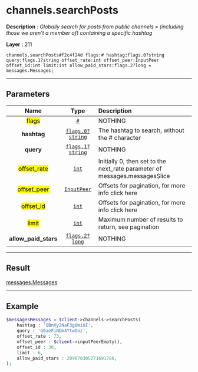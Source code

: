 # channels.searchPosts

**Description** : *Globally search for posts from public channels » (including those we aren't a member of) containing a specific hashtag*

**Layer** : 211

```tl
channels.searchPosts#f2c4f24d flags:# hashtag:flags.0?string query:flags.1?string offset_rate:int offset_peer:InputPeer offset_id:int limit:int allow_paid_stars:flags.2?long = messages.Messages;
```

---

## Parameters

| Name | Type | Description |
| :---: | :---: | :--- |
| <mark>flags</mark> | [`#`](type/#) | NOTHING |
| **hashtag** | [`flags.0?string`](type/string) | The hashtag to search, without the # character |
| **query** | [`flags.1?string`](type/string) | NOTHING |
| <mark>offset_rate</mark> | [`int`](type/int) | Initially 0, then set to the next_rate parameter of messages.messagesSlice |
| <mark>offset_peer</mark> | [`InputPeer`](type/InputPeer) | Offsets for pagination, for more info click here |
| <mark>offset_id</mark> | [`int`](type/int) | Offsets for pagination, for more info click here |
| <mark>limit</mark> | [`int`](type/int) | Maximum number of results to return, see pagination |
| **allow_paid_stars** | [`flags.2?long`](type/long) | NOTHING |

---

## Result

[messages.Messages](type/messages.Messages)

---

## Example

```php
$messagesMessages = $client->channels->searchPosts(
	hashtag : 'QBnVy2NaF3g0mioI',
	query : 'G0aeFiNDm4YtwOoz',
	offset_rate : 73,
	offset_peer : $client->inputPeerEmpty(),
	offset_id : 38,
	limit : 6,
	allow_paid_stars : 209678305271691786,
);
```